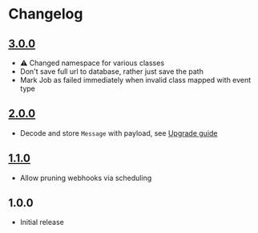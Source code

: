 # Changelog

## [3.0.0](https://github.com/ankurk91/laravel-ses-webhooks/compare/2.0.0...3.0.0)

* :warning: Changed namespace for various classes
* Don't save full url to database, rather just save the path
* Mark Job as failed immediately when invalid class mapped with event type

## [2.0.0](https://github.com/ankurk91/laravel-ses-webhooks/compare/1.1.0...2.0.0)

* Decode and store `Message` with payload, see [Upgrade guide](./UPGRADING.md)

## [1.1.0](https://github.com/ankurk91/laravel-ses-webhooks/compare/1.0.0...1.1.0)

* Allow pruning webhooks via scheduling

## 1.0.0

* Initial release
